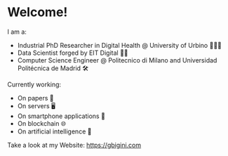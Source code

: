 # Welcome!

I am a:
- Industrial PhD Researcher in Digital Health @ University of Urbino 👨🏻‍🏫
- Data Scientist forged by EIT Digital 🧙‍♂️
- Computer Science Engineer @ Politecnico di Milano and Universidad Politécnica de Madrid 🛠️

Currently working:
- On papers 📜
- On servers 🖥️
- On smartphone applications 📲
- On blockchain :globe_with_meridians: 
- On artificial intelligence 🤖

Take a look at my Website: https://gbigini.com
